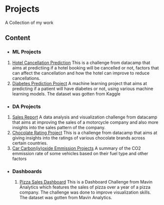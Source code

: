 # Projects

A Collection of my work

## Content
* ### ML Projects
1. [Hotel Cancellation Prediction](https://github.com/Grace-10/Data-Science-Projects/blob/main/Hotel%20Cancellation%20Prediction.ipynb)
   This is a challenge from datacamp that aims at predictiing if a hotel booking will be cancelled or not, factors that can affect the cancellation and how the hotel can improve to reduce cancellations.
2. [Diabetes Prediction Project](https://github.com/Grace-10/Data-Science-Projects/blob/main/Diabetes%20Project.ipynb)
   A machine learning project that aims at predicting if a patient will have diabetes or not, using various machine learning models. The dataset was gotten from Kaggle

* ### DA Projects
1. [Sales Report](https://github.com/Grace-10/Data-Science-Projects/blob/main/Sales%20Report.ipynb)
   A data analysis and visualization challenge from datacamp that aims at improving the sales of a motorcycle company and also more insights into the sales pattern of the company.
2. [Chocolate Rating Project](https://github.com/Grace-10/Data-Science-Projects/blob/main/CHOCOLATE%20PROJECT.ipynb)
   This is a challenge from datacamp that aims at giving insights into the ratings of various chocolate brands across certain countries.
3. [Car Carbon(iv)oxide Emmission Projects](https://github.com/Grace-10/Data-Science-Projects/blob/main/Cars%20CO2%20Emission%20Project.ipynb)
   A summary of the CO2 emmission rate of some vehicles based on their fuel type and other factors
* ### Dashboards
  1. [Pizza Sales Dashboard](https://github.com/Grace-10/Data-Science-Projects/blob/main/Pizza%20Project.pbix)
     This is a Dashboard Challenge from Mavin Analytics which features the sales of pizza over a year of a pizza company. The challenge was done to improve visualization skills.
     The dataset was gotten from Mavin Analytics. 

